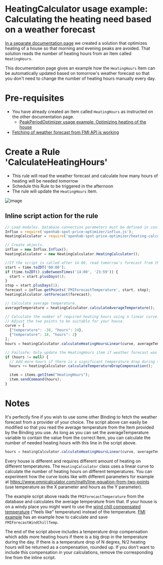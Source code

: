 # HeatingCalculator usage example: Calculating the heating need based on a weather forecast
[In a separate documentation page](https://github.com/masipila/openhab-spot-price-optimizer/blob/main/doc/Heating-contol-points-example.md) we created a solution that optimizes heating of a house so that morning and evening peaks are avoided. That solution reads the number of heating hours from an Item called `HeatingHours`.

This documentation page gives an example how the `HeatingHours` Item can be automatically updated based on tomorrow's weather forecast so that you don't need to change the number of heating hours manually every day.

# Pre-requisites
- You have already created an Item called `HeatingHours` as instructed on the other documentation page.
  - [PeakPeriodOptimizer usage example: Optimizing heating of the house](https://github.com/masipila/openhab-spot-price-optimizer/blob/main/doc/Heating-contol-points-example.md)
- [Fetching of weather forecast from FMI API is working](https://github.com/masipila/openhab-spot-price-optimizer/blob/main/doc/FMI-example.md)
 
# Create a Rule 'CalculateHeatingHours'
- This rule will read the weather forecast and calculate how many hours of heating will be needed tomorrow
- Schedule this Rule to be triggered in the afternoon
- The rule will update the `HeatingHours` item.

![image](https://github.com/masipila/openhab-spot-price-optimizer/assets/20110757/eeadee1e-2db8-460c-bd56-bb0117b9da3e)

## Inline script action for the rule
```Javascript
// Load modules. Database connection parameters must be defined in config.js.
Influx = require('openhab-spot-price-optimizer/influx.js');
HeatingCalculator = require('openhab-spot-price-optimizer/heating-calculator.js');

// Create objects.
influx = new Influx.Influx();
heatingCalculator = new HeatingCalculator.HeatingCalculator();

//If the script is called after 14.00, read tomorrow's forecast from the database. Otherwise for today.
start = time.toZDT('00:00');
if (time.toZDT().isBetweenTimes('14:00', '23:59')) {
  start = start.plusDays(1);    
}
stop = start.plusDays(1);
forecast = influx.getPoints('FMIForecastTemperature', start, stop);
heatingCalculator.setForecast(forecast);

// Calculate average temperature.
averageTemperature = heatingCalculator.calculateAverageTemperature();

// Calculate the number of required heating hours using a linear curve.
// Adjust the two points to be suitable for your house.
curve = [
  {"temperature": -38, "hours": 24},
  {"temperature": 18, "hours": 2}
];
hours = heatingCalculator.calculateHeatingHoursLinear(curve, averageTemperature);

// Failsafe: Only update the HeatingHours item if weather forecast was available.
if (hours != null) {
  // Add more hours if there is a significant temperature drop during the day.
  hours += heatingCalculator.calculateTemperatureDropCompensation();

  item = items.getItem("HeatingHours");
  item.sendCommand(hours);
}
```
# Notes
It's perfectly fine if you wish to use some other Binding to fetch the weather forecast from a provider of your choice. The script above can easily be modified so that you read the average temperature from the Item provided by the Binding you use. As long as you can set the averageTemperature variable to contain the value from the correct Item, you can calculate the number of needed heating hours with this line in the script above.

```Javascript
hours = heatingCalculator.calculateHeatingHoursLinear(curve, averageTemperature);
```

Every house is different and requires different amount of heating on different temperatures. The `HeatingCalculator` class uses a linear curve to calculate the number of heating hours on different temperatures. You can experiment how the curve looks like with different parameters for example at https://www.omnicalculator.com/math/line-equation-from-two-points (use temperature as the X parameter and hours as the Y parameter).

The example script above reads the `FMIForecastTemperature` from the database and calculates the average temperature from that. If your house is on a windy place you might want to use the [wind chill compensated temperature](https://en.wikipedia.org/wiki/Wind_chill#North_American_and_United_Kingdom_wind_chill_index) ("feels like" temperature) instead of the temperature. [FMI example](https://github.com/masipila/openhab-spot-price-optimizer/blob/main/doc/FMI-example.md) has an example how to calculate and save `FMIForecastWindChillTemp`.

The end of the script above includes a temperature drop compensation which adds more heating hours if there is a big drop in the temperature during the day. If there is a temperature drop of N degres, N/2 heating hours will be returned as a compensation, rounded up. If you don't want to include this compensation in your calculations, remove the corresponding line from the inline script.
